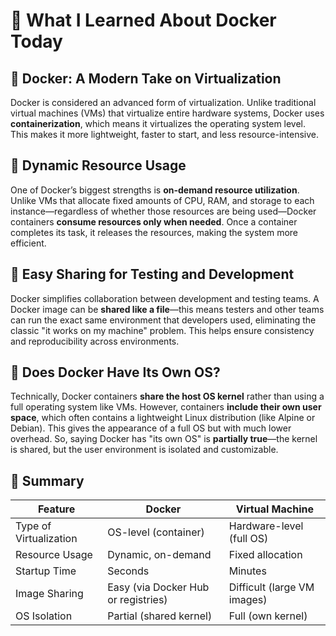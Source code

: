 
# 🐳 What I Learned About Docker Today

## 🚀 Docker: A Modern Take on Virtualization
Docker is considered an advanced form of virtualization. Unlike traditional virtual machines (VMs) that virtualize entire hardware systems, Docker uses **containerization**, which means it virtualizes the operating system level. This makes it more lightweight, faster to start, and less resource-intensive.

## 🔄 Dynamic Resource Usage
One of Docker’s biggest strengths is **on-demand resource utilization**. Unlike VMs that allocate fixed amounts of CPU, RAM, and storage to each instance—regardless of whether those resources are being used—Docker containers **consume resources only when needed**. Once a container completes its task, it releases the resources, making the system more efficient.

## 🧪 Easy Sharing for Testing and Development
Docker simplifies collaboration between development and testing teams. A Docker image can be **shared like a file**—this means testers and other teams can run the exact same environment that developers used, eliminating the classic "it works on my machine" problem. This helps ensure consistency and reproducibility across environments.

## 🧠 Does Docker Have Its Own OS?
Technically, Docker containers **share the host OS kernel** rather than using a full operating system like VMs. However, containers **include their own user space**, which often contains a lightweight Linux distribution (like Alpine or Debian). This gives the appearance of a full OS but with much lower overhead. So, saying Docker has "its own OS" is **partially true**—the kernel is shared, but the user environment is isolated and customizable.

## 📌 Summary

| Feature                         | Docker                                       | Virtual Machine                          |
|---------------------------------|----------------------------------------------|-------------------------------------------|
| Type of Virtualization          | OS-level (container)                        | Hardware-level (full OS)                 |
| Resource Usage                  | Dynamic, on-demand                          | Fixed allocation                         |
| Startup Time                    | Seconds                                     | Minutes                                  |
| Image Sharing                   | Easy (via Docker Hub or registries)         | Difficult (large VM images)              |
| OS Isolation                    | Partial (shared kernel)                     | Full (own kernel)                        |
